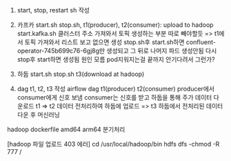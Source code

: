 1. start, stop, restart sh 작성

2. 카프카 start.sh stop.sh, t1(producer), t2(consumer): upload to hadoop
   start.kafka.sh 클러스터 주소 가져와서 토픽 생성하는 부분 따로 빼야할듯
   => t1에서 토픽 가져와서 리스트 보고 없으면 생성
   stop.sh후 start.sh하면 confluent-operator-745b699c76-6gj8g만 생성되고 그 뒤로 나머지 파드 생성안됨 다시 stop후 start하면 생성됨 원인 모름 pod지워지는걸 끝까지 안기다려서 그런가?

3. 하둡 start.sh stop.sh t3(download at hadoop)

4. dag t1, t2, t3 작성
   airflow dag t1(producer) t2(consumer)
   producer에서 consumer에게 신호 보냄
   consumer는 신호를 받고 하둡을 통해 주가 데이터 다운로드
   t1 => t2 데이터 전처리하여 하둡에 업로드 => t3 하둡에서 전처리된 데이터 다운 후 머신러닝

hadoop dockerfile amd64 arm64 분기처리

[hadoop 파일 업로드 403 에러]
cd /usr/local/hadoop/bin
hdfs dfs -chmod -R 777 /
